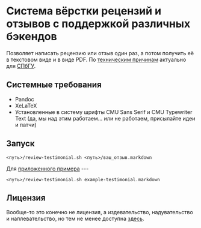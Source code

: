 Система вёрстки рецензий и отзывов с поддержкой различных бэкендов
==================================================================

Позволяет написать рецензию или отзыв один раз, а потом получить её
в текстовом виде и в виде PDF. По [техническим причинам](http://www.math.spbu.ru/ru/mmeh/VKR/review_blackb.pdf)
актуально для [СПбГУ](http://spbu.ru/).

Системные требования
--------------------

* Pandoc
* XeLaTeX
* Установленные в систему шрифты CMU Sans Serif и CMU Typewriter Text
  (да, мы над этим работаем... или не работаем, присылайте идеи и патчи)

Запуск
------

    <путь>/review-testimonial.sh <путь>/ваш_отзыв.markdown

Для [приложенного примера](example-testimonial.markdown) --- 

    <путь>/review-testimonial.sh example-testimonial.markdown

Лицензия
--------

Вообще-то это конечно не лицензия, а издевательство, надувательство и
наплевательство, но тем не менее доступна [здесь](LICENSE.markdown).
